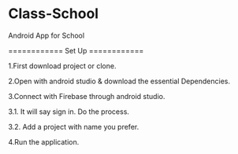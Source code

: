# Class-School
Android App for School

============ Set Up ============

1.First download project or clone.

2.Open with android studio & download the essential Dependencies.

3.Connect with Firebase through android studio.

3.1. It will say sign in. Do the process.

3.2. Add a project with name you prefer.

4.Run the application.
